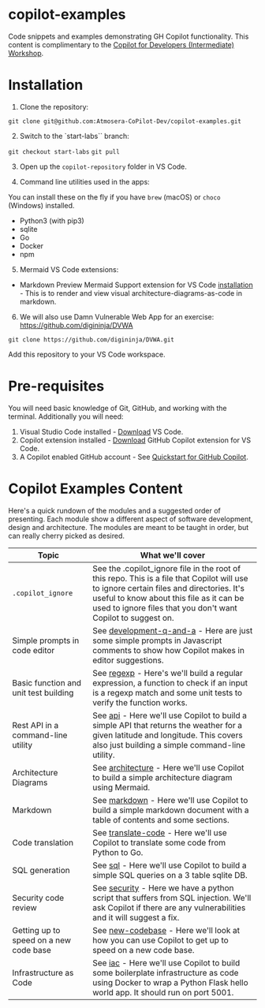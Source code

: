 # copilot-examples
Code snippets and examples demonstrating GH Copilot functionality. This content is complimentary to the [Copilot for Developers (Intermediate) Workshop](https://github.com/services/github-copilot-for-developers-intermediate ).

# Installation

1. Clone the repository:

`git clone git@github.com:Atmosera-CoPilot-Dev/copilot-examples.git`

2. Switch to the `start-labs`` branch:

`git checkout start-labs`
`git pull`

3. Open up the `copilot-repository` folder in VS Code.

4. Command line utilities used in the apps:

You can install these on the fly if you have `brew` (macOS) or `choco` (Windows) installed. 

* Python3 (with pip3)
* sqlite
* Go
* Docker
* npm

5. Mermaid VS Code extensions:

* Markdown Preview Mermaid Support extension for VS Code [installation](https://marketplace.visualstudio.com/items?itemName=bierner.markdown-mermaid) - This is to render and view visual architecture-diagrams-as-code in markdown.

6. We will also use Damn Vulnerable Web App for an exercise: https://github.com/digininja/DVWA

`git clone https://github.com/digininja/DVWA.git`

Add this repository to your VS Code workspace.

# Pre-requisites

You will need basic knowledge of Git, GitHub, and working with the terminal. Additionally you will need:

1. Visual Studio Code installed - [Download](https://code.visualstudio.com/download) VS Code.
2. Copilot extension installed - [Download](https://code.visualstudio.com/docs/editor/github-copilot) GitHub Copilot extension for VS Code.
3. A Copilot enabled GitHub account - See [Quickstart for GitHub Copilot](https://docs.github.com/en/copilot/quickstart).

# Copilot Examples Content

Here's a quick rundown of the modules and a suggested order of presenting. Each module show a different aspect of software development, design and architecture. The modules are meant to be taught in order, but can really cherry picked as desired.

| Topic                                 | What we'll cover                                                                                       |
|---------------------------------------|-------------------------------------------------------------------------------------------------------|
| `.copilot_ignore`                     | See the .copilot_ignore file in the root of this repo. This is a file that Copilot will use to ignore certain files and directories. It's useful to know about this file as it can be used to ignore files that you don't want Copilot to suggest on. |
| Simple prompts in code editor         | See [development-q-and-a](./development-q-and-a/) - Here are just some simple prompts in Javascript comments to show how Copilot makes in editor suggestions. |
| Basic function and unit test building | See [regexp](./regexp/) - Here's we'll build a regular expression, a function to check if an input is a regexp match and some unit tests to verify the function works. |
| Rest API in a command-line utility     | See [api](./api/) - Here we'll use Copilot to build a simple API that returns the weather for a given latitude and longitude. This covers also just building a simple command-line utility. |
| Architecture Diagrams                  | See [architecture](./architecture/) - Here we'll use Copilot to build a simple architecture diagram using Mermaid. |
| Markdown                              | See [markdown](./markdown/) - Here we'll use Copilot to build a simple markdown document with a table of contents and some sections. |
| Code translation                      | See [translate-code](./translate-code/) - Here we'll use Copilot to translate some code from Python to Go. |
| SQL generation                        | See [sql](./sql/) - Here we'll use Copilot to build a simple SQL queries on a 3 table sqlite DB. |
| Security code review                  | See [security](./security/) - Here we have a python script that suffers from SQL injection. We'll ask Copilot if there are any vulnerabilities and it will suggest a fix. |
| Getting up to speed on a new code base | See [new-codebase](./new-codebase/) - Here we'll look at how you can use Copilot to get up to speed on a new code base. |
| Infrastructure as Code                | See [iac](./iac/) - Here we'll use Copilot to build some boilerplate infrastructure as code using Docker to wrap a Python Flask hello world app. It should run on port 5001. |


